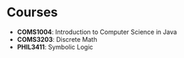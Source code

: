# Courses

<ul>
<li><strong>COMS1004</strong>: Introduction to Computer Science in Java</li>
<li><strong>COMS3203</strong>: Discrete Math</li>
<li><strong>PHIL3411</strong>: Symbolic Logic</li>
</ul>
